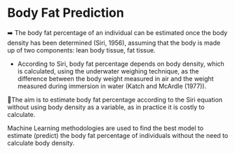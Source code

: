 # Body Fat Prediction

➡️ The body fat percentage of an individual can be estimated once the body density has been determined (Siri, 1956), assuming that the body is made up of two components: lean body tissue, fat tissue.

- According to Siri, body fat percentage depends on body density, which is calculated, using the underwater weighing technique, as the difference between the body weight measured in air and the weight measured during immersion in water (Katch and McArdle (1977)).

🔻The aim is to estimate body fat percentage according to the Siri equation without using body density as a variable, as in practice it is costly to calculate.

Machine Learning methodologies are used to find the best model to estimate (predict) the body fat percentage of individuals without the need to calculate body density.

```{tableofcontents}
```
